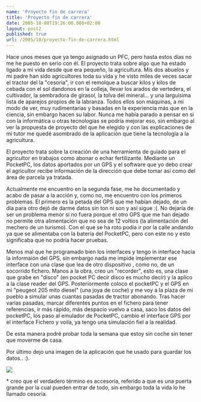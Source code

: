```yaml
---
name: 'Proyecto fin de carrera'
title: 'Proyecto fin de carrera'
date: 2005-10-08T19:26:00.000+02:00
layout: post2
published: true
url: /2005/10/proyecto-fin-de-carrera.html
---
```


Hace unos meses que ya tengo asignado un PFC, pero hasta estos días no me he puesto en serio con él. El proyecto trata sobre algo que ha estado ligado a mi vida desde que era pequeño, la agricultura. Mis dos abuelos y mi padre han sido agricultores toda su vida y he visto miles de veces sacar el tractor del la "cesoria", ir con el remolque a buscar kilos y kilos de cebada con el sol dandonos en la colleja, llevar los arados de vertedera, el cultivador, la sembradora de girasol, la tolva del mineral... y una larguísima lista de aparejos propios de la labranza. Todos ellos son máquinas, a mi modo de ver, muy rudimentarias y basadas en la experiencia más que en la ciencia, sin embargo hacen su labor. Nunca me había parado a pensar en si con la informática u otras tecnologías se podría mejorar eso, sin embargo al ver la propuesta de proyecto del que he elegido y con las explicaciones de mi tutor me quedé asombrado de la aplicación que tiene la tecnología a la agricultura.  
  
El proyecto trata sobre la creación de una herramienta de guiado para el agricultor en trabajos como abonar o echar fertilizante. Mediante un PocketPC, los datos aportados por un GPS y el software que yo debo crear el agricultor recibe información de la dirección que debe tomar así como del área de parcela ya tratada.  
  
Actualmente me encuentro en la segunda fase, me he documentado y acabo de pasar a la acción y, como no, me encuentro con los primeros problemas. El primero es la petada del GPS que me habían dejado, de un día para otro dejó de darme datos sin ton ni son y así sigue :(. No dejaría de ser un problema menor si no fuera porque el otro GPS que me han dejado no permite otra alimentación que no sea de 12 voltios (la alimentación del mechero de un turismo). Con el que se ha roto podía ir por la calle andando ya que se alimentaba con la batería del PocketPC, pero con este no y esto significaba que no podría hacer pruebas.  
  
Menos mal que he programado bien los interfaces y tengo in interface hacia la informaión del GPS, sin embargo nada me impide implementar ese interface con una clase que lea de otro dispositivo , como no, de un socorrido fichero. Manos a la obra, creo un "recorder", esto es, una clase que grabe en "disco" (en pocket PC decir disco es mucho decir) y la aplico a la clase reader del GPS. Posteriormente coloco el pocketPC y el GPS en mi "peugeot 205 mito diesel" (una joya de coche) y me voy a la plaza de mi pueblo a simular unas cuantas pasadas de tractor abonando. Tras hacer varias pasadas, marcar diferentes puntos en el fichero para tener referencias, ir más rápido, más despacio vuelvo a casa, saco los datos del pocketPC, los paso al emulador de PocketPC, cambio el interface GPS por el interface Fichero y voila, ya tengo una simulación fiel a la realidad.  
  
De esta manera podré probar toda la semana que estoy sin coche sin tener que moverme de casa.  
  
Por último dejo una imagen de la aplicación que he usado para guardar los datos.. :).  
  
[![](http://photos1.blogger.com/blogger/2315/213/320/CEZoom0.jpg)](http://photos1.blogger.com/blogger/2315/213/1600/CEZoom0.jpg)  
  
\* creo que el verdadero término es accesoria, referido a que es una puerta grande por la cual pueden entrar de todo, sin embargo toda la vida lo he llamado cesoria.